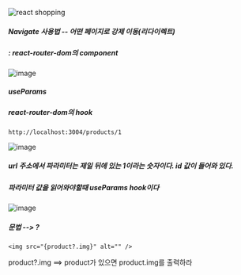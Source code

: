 ![react shopping](https://github.com/gogoringhye/read/assets/145514996/c7aa4ae6-edab-46ee-8e22-bfc61e5136c2)

##### Navigate 사용법 -- 어떤 페이지로 강제 이동(리다이렉트)
##### : react-router-dom의 component
![image](https://github.com/gogoringhye/read/assets/145514996/acd440b4-0bad-4d52-8a41-aa7a786baef6)

##### useParams
##### react-router-dom의 hook


```
http://localhost:3004/products/1
```
![image](https://github.com/gogoringhye/read/assets/145514996/ade7dc66-b1f8-4fd3-95b8-59d6531e3658)

##### url 주소에서 파라미터는 제일 뒤에 있는 1이라는 숫자이다. id 값이 들어와 있다.
##### 파라미터 값을 읽어와야할때 useParams hook이다
![image](https://github.com/gogoringhye/read/assets/145514996/8cb8cc22-dfe3-4e65-9207-6ea926805a38)

##### 문법 --> ?

```
<img src="{product?.img}" alt="" />
```
product?.img ==> product가 있으면 product.img를 출력하라


